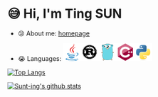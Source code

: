 # :sweat_smile: Hi, I'm Ting SUN 
- :cry: About me: [homepage](https://sunt-ing.github.io/)

- :sob: Languages: 
<img src="https://raw.githubusercontent.com/devicons/devicon/master/icons/java/java-original.svg" alt="java" width="40" height="40"/><img src="https://raw.githubusercontent.com/devicons/devicon/master/icons/rust/rust-plain.svg" alt="rust" width="40" height="40"/><img src="https://raw.githubusercontent.com/devicons/devicon/master/icons/go/go-original.svg" alt="go" width="40" height="40"/><img src="https://raw.githubusercontent.com/devicons/devicon/master/icons/cplusplus/cplusplus-original.svg" alt="cplusplus" width="40" height="40"/><img src="https://raw.githubusercontent.com/devicons/devicon/master/icons/python/python-original.svg" alt="python" width="40" height="40"/>


[![Top Langs](https://github-readme-stats.vercel.app/api/top-langs/?username=Sunt-ing&layout=compact)](https://github.com/anuraghazra/github-readme-stats)

[![Sunt-ing's github stats](https://github-readme-stats.vercel.app/api?username=Sunt-ing&show_icons=true)](https://github.com/anuraghazra/github-readme-stats)

<!--
Here are some ideas to get you started:

- 🔭 I’m currently working on ...
- 🌱 I’m currently learning ...
- 👯 I’m looking to collaborate on ...
- 🤔 I’m looking for help with ...
- 💬 Ask me about ...
- 📫 How to reach me: ...
- 😄 Pronouns: ...
- ⚡ Fun fact: ...
--> 
